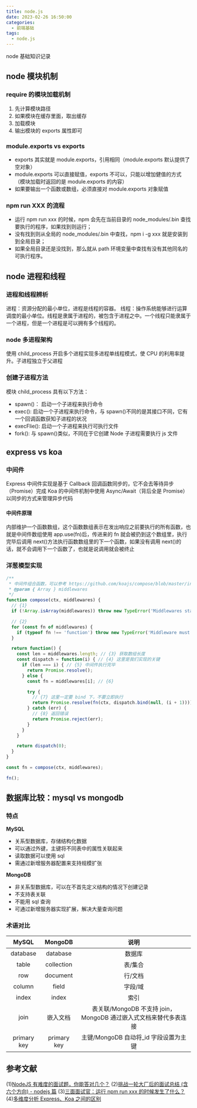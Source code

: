 ```yaml
---
title: node.js
date: 2023-02-26 16:50:00
categories:
  - 前端基础
tags:
  - node.js
---
```


node 基础知识记录

<!-- more -->

## node 模块机制

### require 的模块加载机制

1. 先计算模块路径
2. 如果模块在缓存里面，取出缓存
3. 加载模块
4. 输出模块的 exports 属性即可

### module.exports vs exports

- exports 其实就是 module.exports，引用相同（module.exports 默认提供了空对象）
- module.exports 可以直接赋值，exports 不可以，只能以增加健值的方式（模块加载时返回的是 module.exports 的内容）
- 如果要输出一个函数或数组，必须直接对 module.exports 对象赋值

### npm run XXX 的流程

- 运行 npm run xxx 的时候，npm 会先在当前目录的 node_modules/.bin 查找要执行的程序，如果找到则运行；
- 没有找到则从全局的 node_modules/.bin 中查找，npm i -g xxx 就是安装到到全局目录；
- 如果全局目录还是没找到，那么就从 path 环境变量中查找有没有其他同名的可执行程序。

## node 进程和线程

### 进程和线程辨析

进程：资源分配的最小单位，进程是线程的容器。
线程：操作系统能够进行运算调度的最小单位。线程是隶属于进程的，被包含于进程之中。一个线程只能隶属于一个进程，但是一个进程是可以拥有多个线程的。

### node 多进程架构

使用 child_process 开启多个进程实现多进程单线程模式，使 CPU 的利用率提升。子进程独立于父进程

### 创建子进程方法

模块 child_process 具有以下方法：

- spawn()： 启动一个子进程来执行命令
- exec(): 启动一个子进程来执行命令，与 spawn()不同的是其接口不同，它有一个回调函数获知子进程的状况
- execFlie(): 启动一个子进程来执行可执行文件
- fork(): 与 spawn()类似，不同在于它创建 Node 子进程需要执行 js 文件

## express vs koa

### 中间件

Express 中间件实现是基于 Callback 回调函数同步的，它不会去等待异步（Promise）完成
Koa 的中间件机制中使用 Async/Await（背后全是 Promise）以同步的方式来管理异步代码

#### 中间件原理

内部维护一个函数数组，这个函数数组表示在发出响应之前要执行的所有函数，也就是中间件数组使用 app.use(fn)后，传进来的 fn 就会被扔到这个数组里，执行完毕后调用 next()方法执行函数数组里的下一个函数，如果没有调用 next()的话，就不会调用下一个函数了，也就是说调用就会被终止

### 洋葱模型实现

```JavaScript
/**
 * 中间件组合函数，可以参考 https://github.com/koajs/compose/blob/master/index.js
 * @param { Array } middlewares
 */
function compose(ctx, middlewares) {
  // {1}
  if (!Array.isArray(middlewares)) throw new TypeError('Middlewares stack must be an array!')

  // {2}
  for (const fn of middlewares) {
    if (typeof fn !== 'function') throw new TypeError('Middleware must be composed of functions!')
  }

  return function() {
    const len = middlewares.length; // {3} 获取数组长度
    const dispatch = function(i) { // {4} 这里是我们实现的关键
      if (len === i) { // {5} 中间件执行完毕
        return Promise.resolve();
      } else {
        const fn = middlewares[i]; // {6}

        try {
          // {7} 这里一定要 bind 下，不要立即执行
          return Promise.resolve(fn(ctx, dispatch.bind(null, (i + 1))));
        } catch (err) {
          // {8} 返回错误
          return Promise.reject(err);
        }
      }
    }

    return dispatch(0);
  }
}

const fn = compose(ctx, middlewares);

fn();

```

## 数据库比较：mysql vs mongodb

### 特点

**MySQL**

- 关系型数据库，存储结构化数据
- 可以通过外键，主键将不同表中的属性关联起来
- 读取数据可以使用 sql
- 需通过新增服务器配置来支持规模扩张

**MongoDB**

- 非关系型数据库，可以在不首先定义结构的情况下创建记录
- 不支持表关联
- 不能用 sql 查询
- 可通过新增服务器实现扩展，解决大量查询问题

### 术语对比

|    MySQL    |   MongoDB   |                               说明                               |
| :---------: | :---------: | :--------------------------------------------------------------: |
|  database   |  database   |                              数据库                              |
|    table    | collection  |                             表/集合                              |
|     row     |  document   |                             行/文档                              |
|   column    |    field    |                             字段/域                              |
|    index    |    index    |                               索引                               |
|    join     |  嵌入文档   | 表关联/MongoDB 不支持 join，MongoDB 通过嵌入式文档来替代多表连接 |
| primary key | primary key |              主键/MongoDB 自动将\_id 字段设置为主键              |

## 参考文献

(1)[NodeJS 有难度的面试题，你能答对几个？](https://juejin.cn/post/6844903951742025736)
(2)[挑战一轮大厂后的面试总结 (含六个方向) - nodejs 篇](https://juejin.cn/post/6844904071501971469)
(3)[三面面试官：运行 npm run xxx 的时候发生了什么？](https://juejin.cn/post/7078924628525056007)
(4)[多维度分析 Express、Koa 之间的区别](https://juejin.cn/post/6844904099767386126)
